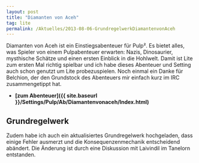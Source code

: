 ```yaml
---
layout: post
title: "Diamanten von Aceh"
tag: lite
permalink: /Aktuelles/2013-08-06-GrundregelwerkDiamantenvonAceh
---
```



Diamanten von Aceh ist ein Einstiegsabenteuer für Pulp&sup2;. Es bietet alles, was Spieler von einem Pulpabenteuer erwarten: Nazis, Dinosaurier, mysthische Schätze und einen ersten Einblick in die Hohlwelt. Damit ist Lite zum ersten Mal richtig spielbar und ich habe dieses Abenteuer und Setting auch schon genutzt um Lite probezuspielen. Noch einmal ein Danke für Belchion, der den Grundstock des Abenteuers mir einfach kurz im IRC zusammengetippt hat.

- **[zum Abenteuer]({{ site.baseurl }}/Settings/Pulp/Ab/Diamantenvonaceh/Index.html)**

## Grundregelwerk

Zudem habe ich auch ein aktualisiertes Grundregelwerk hochgeladen, dass einige Fehler ausmerzt und die Konsequenzenmechanik entscheidend abändert. Die Änderung ist durch eine Diskussion mit Laivindil im Tanelorn entstanden.


